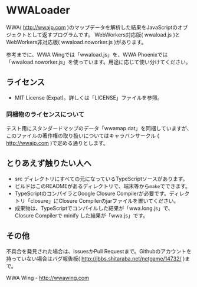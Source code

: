 # WWALoader
WWA( http://wwajp.com )のマップデータを解析した結果をJavaScriptのオブジェクトとして返すプログラムです。
WebWorkers対応版( wwaload.js )と WebWorkers非対応版( wwaload.noworker.js )があります。

参考までに、WWA Wingでは「wwaload.js」を、WWA Phoenixでは「wwaload.noworker.js」を使っています。用途に応じて使い分けてください。

## ライセンス
- MIT License (Expat)。詳しくは「LICENSE」ファイルを参照。

### 同梱物のライセンスについて
テスト用にスタンダードマップのデータ「wwamap.dat」を同梱していますが、このファイルの著作権の取り扱いについてはキャラバンサークル
( http://wwajp.com )で定める通りとします。

## とりあえず触りたい人へ
- src ディレクトリにすべての元になっているTypeScriptソースがあります。
- ビルドはこのREADMEがあるディレクトリで、端末等から<code>make</code>でできます。 
- TypeScriptのコンパイラとGoogle Closure Compilerが必要です。ディレクトリ「closure」にClosure Compilerのjarファイルを置いてください。
- 成果物は、TypeScriptでコンパイルした結果が「wwa.long.js」で、Closure Compilerで minify した結果が「wwa.js」です。

## その他
不具合を発見された場合は、issuesかPull Requestまで。Githubのアカウントを持っていない場合はバグ報告板( http://jbbs.shitaraba.net/netgame/14732/ )まで。

WWA Wing - http://wwawing.com
